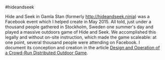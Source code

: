 #hideandseek

Hide and Seek in Gamla Stan (formerly http://hideandseek.ninja) was a Facebook event which I helped create in May 2015. All told, just under a thousand people gathered in Stockholm, Sweden one summer's day and played a massive outdoors game of Hide and Seek. We accomplished this legally and without on-site instruction, which made the game scaleable: at one point, several thousand people were attending on Facebook. I document its conception and creation in the article [Design and Operation of a Crowd-Run Distributed Outdoor Game](http://ambuc.github.io/distributed-outdoor-game/).
